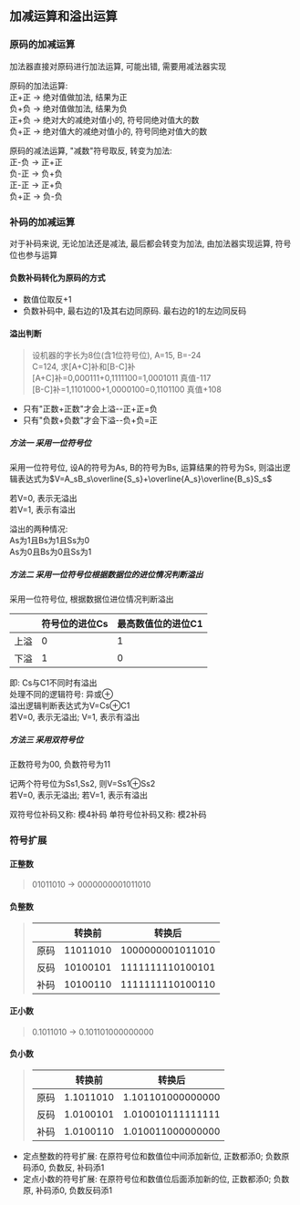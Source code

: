 ## 加减运算和溢出运算

### 原码的加减运算

加法器直接对原码进行加法运算, 可能出错, 需要用减法器实现

原码的加法运算:
<br> 正+正 -> 绝对值做加法, 结果为正
<br> 负+负 -> 绝对值做加法, 结果为负
<br> 正+负 -> 绝对大的减绝对值小的, 符号同绝对值大的数
<br> 负+正 -> 绝对值大的减绝对值小的, 符号同绝对值大的数

原码的减法运算, "减数"符号取反, 转变为加法:
<br>  正-负 -> 正+正
<br> 负-正 -> 负+负
<br> 正-正 -> 正+负
<br> 负+正 -> 负-负

### 补码的加减运算

对于补码来说, 无论加法还是减法, 最后都会转变为加法, 由加法器实现运算, 符号位也参与运算

#### 负数补码转化为原码的方式

- 数值位取反+1
- 负数补码中, 最右边的1及其右边同原码. 最右边的1的左边同反码

#### 溢出判断

> 设机器的字长为8位(含1位符号位), A=15, B=-24
> <br> C=124, 求[A+C]补和[B-C]补
> <br> [A+C]补=0,000111+0,1111100=1,0001011 真值-117
> <br> [B-C]补=1,1101000+1,0000100=0,1101100 真值+108

- 只有"正数+正数"才会上溢--正+正=负
- 只有"负数+负数"才会下溢--负+负=正

##### 方法一 采用一位符号位

采用一位符号位, 设A的符号为As, B的符号为Bs, 运算结果的符号为Ss, 则溢出逻辑表达式为$V=A_sB_s\overline{S_s}+\overline{A_s}\overline{B_s}S_s$

若V=0, 表示无溢出
<br> 若V=1, 表示有溢出

溢出的两种情况: 
<br> As为1且Bs为1且Ss为0
<br> As为0且Bs为0且Ss为1

##### 方法二 采用一位符号位根据数据位的进位情况判断溢出

采用一位符号位, 根据数据位进位情况判断溢出

|      | 符号位的进位Cs | 最高数值位的进位C1 |
| ---- | -------------- | ------------------ |
| 上溢 | 0              | 1                  |
| 下溢 | 1              | 0                  |

即: Cs与C1不同时有溢出
<br> 处理不同的逻辑符号: 异或⊕
<br> 溢出逻辑判断表达式为V=Cs⊕C1
<br> 若V=0, 表示无溢出; V=1, 表示有溢出

##### 方法三 采用双符号位

正数符号为00, 负数符号为11

记两个符号位为Ss1,Ss2, 则V=Ss1⊕Ss2
<br> 若V=0, 表示无溢出; 若V=1, 表示有溢出

双符号位补码又称: 模4补码
单符号位补码又称: 模2补码

### 符号扩展

#### 正整数

> 01011010 -> 0000000001011010

#### 负整数

> ||转换前|转换后|
> |-|-|-|
> |原码|11011010|1000000001011010|
> |反码|10100101|1111111110100101|
> |补码|10100110|1111111110100110|

#### 正小数

> 0.1011010 -> 0.101101000000000

#### 负小数

> ||转换前|转换后|
> |-|-|-|
> |原码|1.1011010|1.101101000000000|
> |反码|1.0100101|1.010010111111111|
> |补码|1.0100110|1.010011000000000|

- 定点整数的符号扩展: 在原符号位和数值位中间添加新位, 正数都添0; 负数原码添0, 负数反, 补码添1
- 定点小数的符号扩展: 在原符号位和数值位后面添加新的位, 正数都添0; 负数原, 补码添0, 负数反码添1